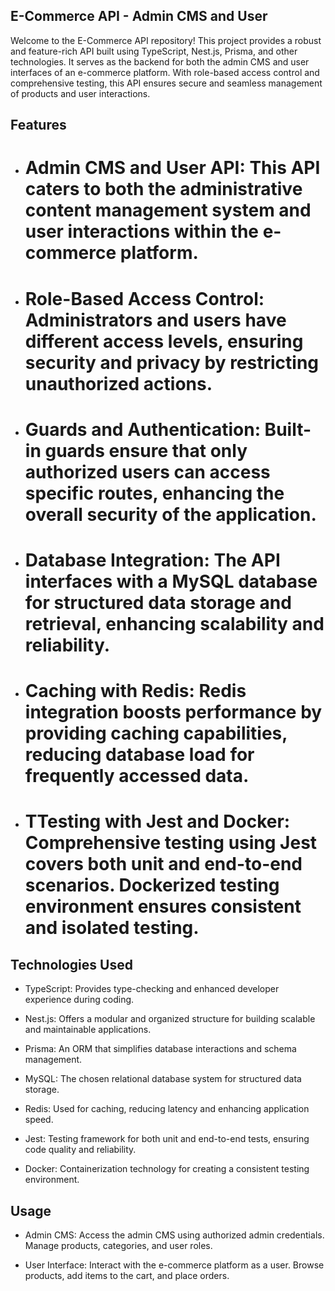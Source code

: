 ## E-Commerce API - Admin CMS and User
Welcome to the E-Commerce API repository! This project provides a robust and feature-rich API built using TypeScript, Nest.js, Prisma, and other technologies. It serves as the backend for both the admin CMS and user interfaces of an e-commerce platform. With role-based access control and comprehensive testing, this API ensures secure and seamless management of products and user interactions.
## Features
* # Admin CMS and User API: This API caters to both the administrative content management system and user interactions within the e-commerce platform.
* # Role-Based Access Control: Administrators and users have different access levels, ensuring security and privacy by restricting unauthorized actions.
* # Guards and Authentication: Built-in guards ensure that only authorized users can access specific routes, enhancing the overall security of the application.

* # Database Integration: The API interfaces with a MySQL database for structured data storage and retrieval, enhancing scalability and reliability.

* # Caching with Redis: Redis integration boosts performance by providing caching capabilities, reducing database load for frequently accessed data.

* # TTesting with Jest and Docker: Comprehensive testing using Jest covers both unit and end-to-end scenarios. Dockerized testing environment ensures consistent and isolated testing.

## Technologies Used
* TypeScript: Provides type-checking and enhanced developer experience during coding.

* Nest.js: Offers a modular and organized structure for building scalable and maintainable applications.

* Prisma: An ORM that simplifies database interactions and schema management.

* MySQL: The chosen relational database system for structured data storage.

* Redis: Used for caching, reducing latency and enhancing application speed.

* Jest: Testing framework for both unit and end-to-end tests, ensuring code quality and reliability.
* Docker: Containerization technology for creating a consistent testing environment.

## Usage
* Admin CMS: Access the admin CMS using authorized admin credentials. Manage products, categories, and user roles.

* User Interface: Interact with the e-commerce platform as a user. Browse products, add items to the cart, and place orders.
